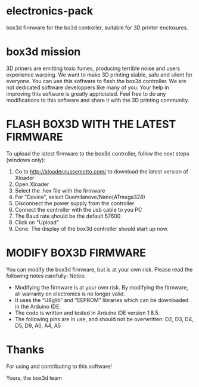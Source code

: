 # electronics-pack
box3d firmware for the bo3d controller, suitable for 3D printer enclosures.

# box3d mission
3D priners are emitting toxic fumes, producing terrible noise and users experience warping. We want to make 3D printing stable, safe and silent for everyone. You can use this software to flash the box3d controller. We are not dedicated software developpers like many of you. Your help in improving this software is greatly appriciated. Feel free to do any modifications to this software and share it with the 3D printing community.

# FLASH BOX3D WITH THE LATEST FIRMWARE
To upload the latest firmware to the box3d controller, follow the next steps (windows only):

1. Go to http://xloader.russemotto.com/ to download the latest version of Xloader
2. Open Xloader
3. Select the .hex file with the firmware
4. For "Device", select Duemilanove/Nano(ATmega328)
5. Disconnect the power supply from the controller
6. Connect the controller with the usb cable to you PC
7. The Baud rate should be the default 57600
8. Click on "Upload"
9. Done. The display of the box3d controller should start up now.

# MODIFY BOX3D FIRMWARE
You can modify the box3d firmware, but is at your own risk. Please read the following notes carefully:
Notes:
- Modifying the firmware is at your own risk. By modifying the firmware, all warranty on electronics is no longer valid.
- It uses the “U8glib” and “EEPROM” libraries which can be downloaded in the Arduino IDE.
- The code is written and tested in Arduino IDE version 1.8.5.
- The following pins are in use, and should not be overwritten: D2, D3, D4, D5, D9, A0, A4, A5

# Thanks
For using and contributing to this software!

Yours,
the box3d team

